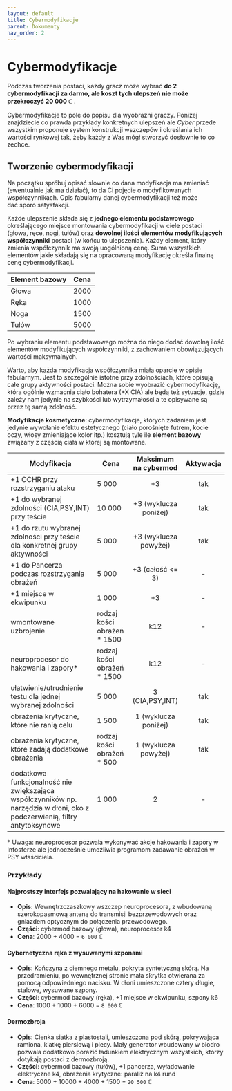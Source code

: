 ```yaml
---
layout: default
title: Cybermodyfikacje
parent: Dokumenty
nav_order: 2
---
```


# Cybermodyfikacje

Podczas tworzenia postaci, każdy gracz może wybrać **do 2 cybermodyfikacji za darmo, ale koszt tych ulepszeń nie może przekroczyć 20 000 ℂ** .

Cybermodyfikacje to pole do popisu dla wyobraźni graczy. Poniżej znajdziecie co prawda przykłady konkretnych ulepszeń ale *Cyber* przede wszystkim proponuje system konstrukcji wszczepów i określania ich wartości rynkowej tak, żeby każdy z Was mógł stworzyć dosłownie to co zechce.

## Tworzenie cybermodyfikacji

Na początku spróbuj opisać słownie co dana modyfikacja ma zmieniać (ewentualnie jak ma działać), to da Ci pojęcie o modyfikowanych współczynnikach. Opis fabularny danej cybermodyfikacji też może dać sporo satysfakcji.

Każde ulepszenie składa się z **jednego elementu podstawowego** określającego miejsce montowania cybermodyfikacji w ciele postaci (głowa, ręce, nogi, tułów) oraz **dowolnej ilości elementów modyfikujących współczynniki** postaci (w końcu to ulepszenia). Każdy element, który zmienia współczynnik ma swoją uogólnioną cenę. Suma wszystkich elementów jakie składają się na opracowaną modyfikację określa finalną cenę cybermodyfikacji.

| Element bazowy | Cena  |
| -------------- | :---: |
| Głowa          | 2000  |
| Ręka           | 1000  |
| Noga           | 1500  |
| Tułów          | 5000  |

Po wybraniu elementu podstawowego można do niego dodać dowolną ilość elementów modyfikujących współczynniki, z zachowaniem obowiązujących wartości maksymalnych.

Warto, aby każda modyfikacja współczynnika miała oparcie w opisie fabularnym. Jest to szczególnie istotne przy zdolnościach, które opisują całe grupy aktywności postaci. Można sobie wyobrazić cybermodyfikację, która ogólnie wzmacnia ciało bohatera (+X CIA) ale będą też sytuacje, gdzie zależy nam jedynie na szybkości lub wytrzymałości a te opisywane są przez tę samą zdolność.

**Modyfikacje kosmetyczne**: cybermodyfikacje, których zadaniem jest jedynie wywołanie efektu estetycznego (ciało porośnięte futrem, kocie oczy, włosy zmieniające kolor itp.) kosztują tyle ile **element bazowy** związany z częścią ciała w której są montowane.

| Modyfikacja                                                                                                               | Cena                        | Maksimum  na cybermod | Aktywacja |
| ------------------------------------------------------------------------------------------------------------------------- | --------------------------- | :-------------------: | :-------: |
| +1 OCHR przy rozstrzyganiu ataku                                                                                          | 5 000                       |          +3           |    tak    |
| +1 do wybranej zdolności (CIA,PSY,INT) przy teście                                                                        | 10 000                      | +3 (wyklucza poniżej) |    tak    |
| +1 do rzutu wybranej zdolności przy teście dla konkretnej grupy aktywności                                                | 5 000                       | +3 (wyklucza powyżej) |    tak    |
| +1 do Pancerza podczas rozstrzygania obrażeń                                                                              | 5 000                       |   +3 (całość <= 3)    |     -     |
| +1 miejsce w ekwipunku                                                                                                    | 1 000                       |          +3           |     -     |
| wmontowane uzbrojenie                                                                                                     | rodzaj kości obrażeń * 1500 |          k12          |     -     |
| neuroprocesor do hakowania i zapory\*                                                                                     | rodzaj kości obrażeń * 1500 |          k12          |     -     |
| ułatwienie/utrudnienie testu dla jednej wybranej zdolności                                                                | 5 000                       |    3 (CIA,PSY,INT)    |    tak    |
| obrażenia krytyczne, które nie ranią celu                                                                                 | 1 500                       | 1 (wyklucza poniżej)  |    tak    |
| obrażenia krytyczne, które zadają dodatkowe obrażenia                                                                     | rodzaj kości obrażeń * 500  | 1  (wyklucza powyżej) |    tak    |
| dodatkowa funkcjonalność nie zwiększająca współczynników np. narzędzia w dłoni, oko z podczerwienią, filtry antytoksynowe | 1 000                       |           2           |     -     |

\* Uwaga: neuroprocesor pozwala wykonywać akcje hakowania i zapory w Infosferze ale jednocześnie umożliwia programom zadawanie obrażeń w PSY właściciela.

### Przykłady

#### Najprostszy interfejs pozwalający na hakowanie w sieci

- **Opis**: Wewnętrzczaszkowy wszczep neuroprocesora, z wbudowaną szerokopasmową anteną do transmisji bezprzewodowych oraz gniazdem optycznym do połączenia przewodowego.
- **Części**: cybermod bazowy (głowa), neuroprocesor k4
- **Cena**: 2000 + 4000 = `6 000` ℂ

#### Cybernetyczna ręka z wysuwanymi szponami

- **Opis**: Kończyna z ciemnego metalu, pokryta syntetyczną skórą. Na przedramieniu, po wewnętrznej stronie mała skrytka otwierana za pomocą odpowiedniego nacisku. W dłoni umieszczone cztery długie, stalowe, wysuwane szpony.
- **Części**: cybermod bazowy (ręka), +1 miejsce w ekwipunku, szpony k6
- **Cena**: 1000 + 1000 + 6000 = `8 000` ℂ

#### Dermozbroja

- **Opis**: Cienka siatka z plastostali, umieszczona pod skórą, pokrywająca ramiona, klatkę piersiową i plecy. Mały generator wbudowany w biodro pozwala dodatkowo porazić ładunkiem elektrycznym wszystkich, którzy dotykają postaci z dermozbroją.
- **Części**: cybermod bazowy (tułów), +1 pancerza, wyładowanie elektryczne k4, obrażenia krytyczne: paraliż na k4 rund
- **Cena**: 5000 + 10000 + 4000 + 1500 = `20 500` ℂ
